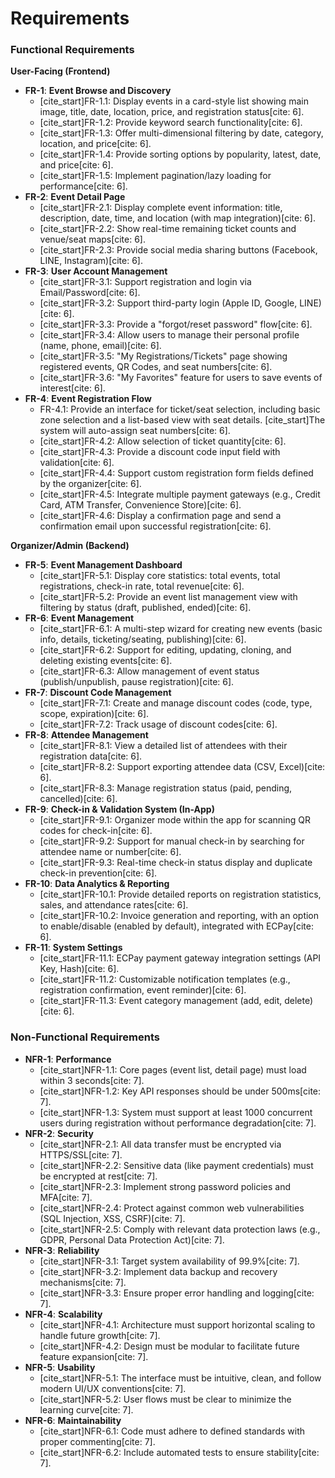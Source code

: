 # Requirements

### Functional Requirements

**User-Facing (Frontend)**
* **FR-1**: **Event Browse and Discovery**
    * [cite_start]FR-1.1: Display events in a card-style list showing main image, title, date, location, price, and registration status[cite: 6].
    * [cite_start]FR-1.2: Provide keyword search functionality[cite: 6].
    * [cite_start]FR-1.3: Offer multi-dimensional filtering by date, category, location, and price[cite: 6].
    * [cite_start]FR-1.4: Provide sorting options by popularity, latest, date, and price[cite: 6].
    * [cite_start]FR-1.5: Implement pagination/lazy loading for performance[cite: 6].
* **FR-2**: **Event Detail Page**
    * [cite_start]FR-2.1: Display complete event information: title, description, date, time, and location (with map integration)[cite: 6].
    * [cite_start]FR-2.2: Show real-time remaining ticket counts and venue/seat maps[cite: 6].
    * [cite_start]FR-2.3: Provide social media sharing buttons (Facebook, LINE, Instagram)[cite: 6].
* **FR-3**: **User Account Management**
    * [cite_start]FR-3.1: Support registration and login via Email/Password[cite: 6].
    * [cite_start]FR-3.2: Support third-party login (Apple ID, Google, LINE)[cite: 6].
    * [cite_start]FR-3.3: Provide a "forgot/reset password" flow[cite: 6].
    * [cite_start]FR-3.4: Allow users to manage their personal profile (name, phone, email)[cite: 6].
    * [cite_start]FR-3.5: "My Registrations/Tickets" page showing registered events, QR Codes, and seat numbers[cite: 6].
    * [cite_start]FR-3.6: "My Favorites" feature for users to save events of interest[cite: 6].
* **FR-4**: **Event Registration Flow**
    * FR-4.1: Provide an interface for ticket/seat selection, including basic zone selection and a list-based view with seat details. [cite_start]The system will auto-assign seat numbers[cite: 6].
    * [cite_start]FR-4.2: Allow selection of ticket quantity[cite: 6].
    * [cite_start]FR-4.3: Provide a discount code input field with validation[cite: 6].
    * [cite_start]FR-4.4: Support custom registration form fields defined by the organizer[cite: 6].
    * [cite_start]FR-4.5: Integrate multiple payment gateways (e.g., Credit Card, ATM Transfer, Convenience Store)[cite: 6].
    * [cite_start]FR-4.6: Display a confirmation page and send a confirmation email upon successful registration[cite: 6].

**Organizer/Admin (Backend)**
* **FR-5**: **Event Management Dashboard**
    * [cite_start]FR-5.1: Display core statistics: total events, total registrations, check-in rate, total revenue[cite: 6].
    * [cite_start]FR-5.2: Provide an event list management view with filtering by status (draft, published, ended)[cite: 6].
* **FR-6**: **Event Management**
    * [cite_start]FR-6.1: A multi-step wizard for creating new events (basic info, details, ticketing/seating, publishing)[cite: 6].
    * [cite_start]FR-6.2: Support for editing, updating, cloning, and deleting existing events[cite: 6].
    * [cite_start]FR-6.3: Allow management of event status (publish/unpublish, pause registration)[cite: 6].
* **FR-7**: **Discount Code Management**
    * [cite_start]FR-7.1: Create and manage discount codes (code, type, scope, expiration)[cite: 6].
    * [cite_start]FR-7.2: Track usage of discount codes[cite: 6].
* **FR-8**: **Attendee Management**
    * [cite_start]FR-8.1: View a detailed list of attendees with their registration data[cite: 6].
    * [cite_start]FR-8.2: Support exporting attendee data (CSV, Excel)[cite: 6].
    * [cite_start]FR-8.3: Manage registration status (paid, pending, cancelled)[cite: 6].
* **FR-9**: **Check-in & Validation System (In-App)**
    * [cite_start]FR-9.1: Organizer mode within the app for scanning QR codes for check-in[cite: 6].
    * [cite_start]FR-9.2: Support for manual check-in by searching for attendee name or number[cite: 6].
    * [cite_start]FR-9.3: Real-time check-in status display and duplicate check-in prevention[cite: 6].
* **FR-10**: **Data Analytics & Reporting**
    * [cite_start]FR-10.1: Provide detailed reports on registration statistics, sales, and attendance rates[cite: 6].
    * [cite_start]FR-10.2: Invoice generation and reporting, with an option to enable/disable (enabled by default), integrated with ECPay[cite: 6].
* **FR-11**: **System Settings**
    * [cite_start]FR-11.1: ECPay payment gateway integration settings (API Key, Hash)[cite: 6].
    * [cite_start]FR-11.2: Customizable notification templates (e.g., registration confirmation, event reminder)[cite: 6].
    * [cite_start]FR-11.3: Event category management (add, edit, delete)[cite: 6].

### Non-Functional Requirements
* **NFR-1**: **Performance**
    * [cite_start]NFR-1.1: Core pages (event list, detail page) must load within 3 seconds[cite: 7].
    * [cite_start]NFR-1.2: Key API responses should be under 500ms[cite: 7].
    * [cite_start]NFR-1.3: System must support at least 1000 concurrent users during registration without performance degradation[cite: 7].
* **NFR-2**: **Security**
    * [cite_start]NFR-2.1: All data transfer must be encrypted via HTTPS/SSL[cite: 7].
    * [cite_start]NFR-2.2: Sensitive data (like payment credentials) must be encrypted at rest[cite: 7].
    * [cite_start]NFR-2.3: Implement strong password policies and MFA[cite: 7].
    * [cite_start]NFR-2.4: Protect against common web vulnerabilities (SQL Injection, XSS, CSRF)[cite: 7].
    * [cite_start]NFR-2.5: Comply with relevant data protection laws (e.g., GDPR, Personal Data Protection Act)[cite: 7].
* **NFR-3**: **Reliability**
    * [cite_start]NFR-3.1: Target system availability of 99.9%[cite: 7].
    * [cite_start]NFR-3.2: Implement data backup and recovery mechanisms[cite: 7].
    * [cite_start]NFR-3.3: Ensure proper error handling and logging[cite: 7].
* **NFR-4**: **Scalability**
    * [cite_start]NFR-4.1: Architecture must support horizontal scaling to handle future growth[cite: 7].
    * [cite_start]NFR-4.2: Design must be modular to facilitate future feature expansion[cite: 7].
* **NFR-5**: **Usability**
    * [cite_start]NFR-5.1: The interface must be intuitive, clean, and follow modern UI/UX conventions[cite: 7].
    * [cite_start]NFR-5.2: User flows must be clear to minimize the learning curve[cite: 7].
* **NFR-6**: **Maintainability**
    * [cite_start]NFR-6.1: Code must adhere to defined standards with proper commenting[cite: 7].
    * [cite_start]NFR-6.2: Include automated tests to ensure stability[cite: 7].
